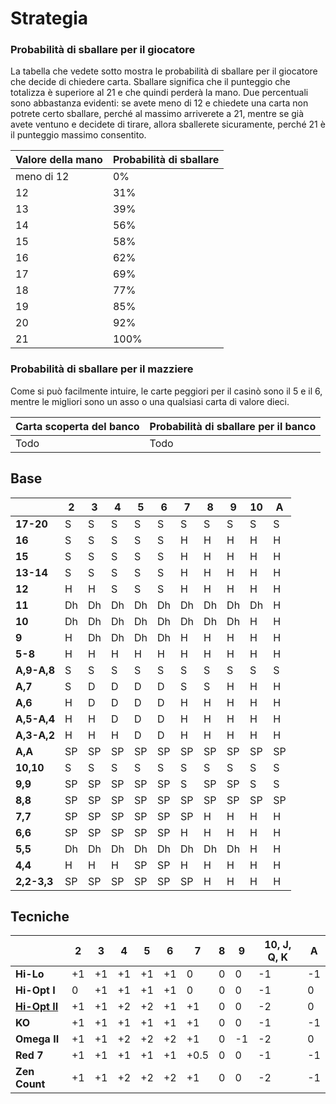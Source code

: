 # Strategia
### Probabilità di sballare per il giocatore

La tabella che vedete sotto mostra le probabilità di sballare per il giocatore che decide di chiedere carta. Sballare significa che il punteggio che totalizza è superiore al 21 e che quindi perderà la mano. Due percentuali sono abbastanza evidenti: se avete meno di 12 e chiedete una carta non potrete certo sballare, perché al massimo arriverete a 21, mentre se già avete ventuno e decidete di tirare, allora sballerete sicuramente, perché 21 è il punteggio massimo consentito. 

|Valore della mano|Probabilità di sballare|
|---|---|
|meno di 12|0%|
|12|31%|
|13|39%|
|14|56%|
|15|58%|
|16|62%|
|17|69%|
|18|77%|
|19|85%|
|20|92%|
|21|100%|
### Probabilità di sballare per il mazziere
Come si può facilmente intuire, le carte peggiori per il casinò sono il 5 e il 6, mentre le migliori sono un asso o una qualsiasi carta di valore dieci. 

|Carta scoperta del banco|Probabilità di sballare per il banco|
|---|---|
|Todo|Todo|
## Base
|       | 2 | 3 | 4 | 5 | 6 | 7 | 8 | 9 | 10 |A |
|-------|----|----|----|----|----|----|----|----|----|----|
| **17-20** | S | S | S | S | S | S | S |  S |  S |  S |
|  **16**   | S | S | S | S | S | H | H | H | H | H |
|  **15**   | S | S | S | S | S | H | H |  H | H |  H |
| **13-14** | S | S | S | S | S | H | H |  H |  H |  H |
|  **12**   | H | H | S | S | S | H | H |  H |  H |  H |
|  **11**   | Dh | Dh | Dh | Dh | Dh | Dh | Dh | Dh | Dh |  H |
|  **10**   | Dh | Dh | Dh | Dh | Dh | Dh | Dh | Dh |  H |  H |
|   **9**   | H | Dh | Dh | Dh | Dh | H |  H |  H |  H |  H |
|  **5-8**  | H | H | H | H | H | H | H |  H |  H |  H |
|**A,9-A,8**|S|S|S|S|S|S|S|S|S|S|
|**A,7**|S|D|D|D|D|S|S|H|H|H|
|**A,6**|H|D|D|D|D|H|H|H|H|H|
|**A,5-A,4**|H|H|D|D|D|H|H|H|H|H|
|**A,3-A,2**|H|H|H|D|D|H|H|H|H|H|
|  **A,A**  | SP | SP | SP | SP | SP | SP | SP | SP | SP | SP |
| **10,10** |  S |  S |  S |  S |  S |  S |  S |  S |  S |  S |
|  **9,9**  | SP | SP | SP | SP | SP |  S | SP | SP |  S |  S |
|  **8,8**  | SP | SP | SP | SP | SP | SP | SP | SP | SP | SP |
|  **7,7**  | SP | SP | SP | SP | SP | SP |  H |  H |  H |  H |
|  **6,6**  | SP | SP | SP | SP | SP |  H |  H |  H |  H |  H |
|  **5,5**  | Dh | Dh | Dh | Dh | Dh | Dh | Dh | Dh |  H |  H |
|  **4,4**  |  H |  H |  H | SP | SP |  H |  H |  H |  H |  H |
|**2,2-3,3**| SP | SP | SP | SP | SP | SP |  H |  H |  H |  H |
## Tecniche
|   | 2 | 3 | 4 | 5 | 6 | 7 | 8 | 9 | 10, J, Q, K | A |
|---|---|---|---|---|---|---|---|---|---|---|
| **Hi-Lo** | +1 | +1 | +1 | +1 | +1 | 0 | 0 | 0 | -1 | -1 |
| **Hi-Opt I** | 0 | +1 | +1 | +1 | +1 | 0 | 0 | 0 | -1 | 0 |
| [**Hi-Opt II**](https://github.com/federico123579/BlackJackBuster/blob/master/docs/Hi-OptII.md) | +1 | +1 | +2 | +2 | +1 | +1 | 0 | 0 | -2 | 0 |
| **KO** | +1 | +1 | +1 | +1 | +1 | +1 | 0 | 0 | -1 | -1 |
| **Omega II** | +1 | +1 | +2 | +2 | +2 | +1 | 0 | -1 | -2 | 0 |
| **Red 7** | +1 | +1 | +1 | +1 | +1 | +0.5 | 0 | 0 | -1 | -1 |
| **Zen Count** | +1 | +1 | +2 | +2 | +2 | +1 | 0 | 0 | -2 | -1 |
